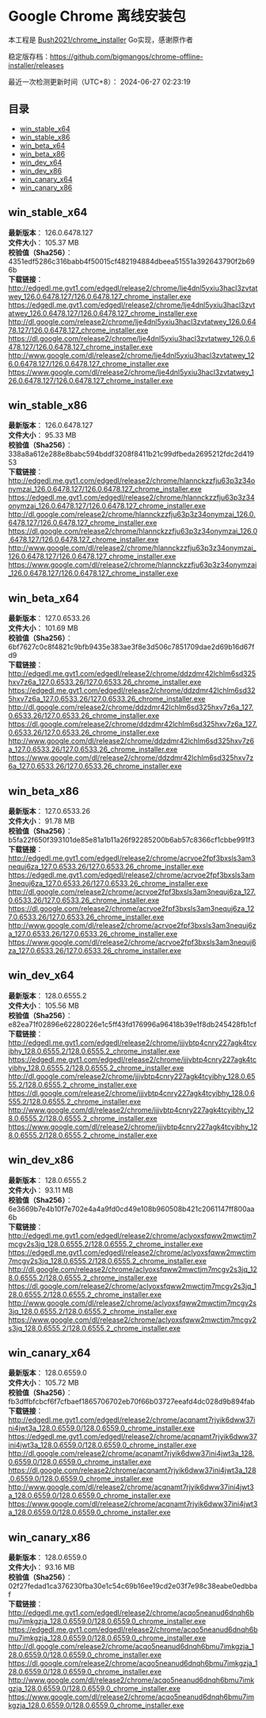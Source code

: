 # Google Chrome 离线安装包
本工程是 [Bush2021/chrome_installer](https://github.com/Bush2021/chrome_installer) Go实现，感谢原作者

稳定版存档：<https://github.com/bigmangos/chrome-offline-installer/releases>

最近一次检测更新时间（UTC+8）：
2024-06-27 02:23:19

## 目录
* [win_stable_x64](https://github.com/bigmangos/chrome-offline-installer?tab=readme-ov-file#win_stable_x64)
* [win_stable_x86](https://github.com/bigmangos/chrome-offline-installer?tab=readme-ov-file#win_stable_x86)
* [win_beta_x64](https://github.com/bigmangos/chrome-offline-installer?tab=readme-ov-file#win_beta_x64)
* [win_beta_x86](https://github.com/bigmangos/chrome-offline-installer?tab=readme-ov-file#win_beta_x86)
* [win_dev_x64](https://github.com/bigmangos/chrome-offline-installer?tab=readme-ov-file#win_dev_x64)
* [win_dev_x86](https://github.com/bigmangos/chrome-offline-installer?tab=readme-ov-file#win_dev_x86)
* [win_canary_x64](https://github.com/bigmangos/chrome-offline-installer?tab=readme-ov-file#win_canary_x64)
* [win_canary_x86](https://github.com/bigmangos/chrome-offline-installer?tab=readme-ov-file#win_canary_x86)

## win_stable_x64
**最新版本**： 126.0.6478.127  
**文件大小**： 105.37 MB  
**校验值（Sha256）**： 4351edf5286c316babb4f50015cf482194884dbeea51551a392643790f2b696b  
**下载链接**：
http://edgedl.me.gvt1.com/edgedl/release2/chrome/lje4dnl5yxiu3hacl3zvtatwey_126.0.6478.127/126.0.6478.127_chrome_installer.exe
https://edgedl.me.gvt1.com/edgedl/release2/chrome/lje4dnl5yxiu3hacl3zvtatwey_126.0.6478.127/126.0.6478.127_chrome_installer.exe
http://dl.google.com/release2/chrome/lje4dnl5yxiu3hacl3zvtatwey_126.0.6478.127/126.0.6478.127_chrome_installer.exe
https://dl.google.com/release2/chrome/lje4dnl5yxiu3hacl3zvtatwey_126.0.6478.127/126.0.6478.127_chrome_installer.exe
http://www.google.com/dl/release2/chrome/lje4dnl5yxiu3hacl3zvtatwey_126.0.6478.127/126.0.6478.127_chrome_installer.exe
https://www.google.com/dl/release2/chrome/lje4dnl5yxiu3hacl3zvtatwey_126.0.6478.127/126.0.6478.127_chrome_installer.exe
## win_stable_x86
**最新版本**： 126.0.6478.127  
**文件大小**： 95.33 MB  
**校验值（Sha256）**： 338a8a612e288e8babc594bddf3208f8411b21c99dfbeda2695212fdc2d41953  
**下载链接**：
http://edgedl.me.gvt1.com/edgedl/release2/chrome/hlannckzzfju63p3z34onymzai_126.0.6478.127/126.0.6478.127_chrome_installer.exe
https://edgedl.me.gvt1.com/edgedl/release2/chrome/hlannckzzfju63p3z34onymzai_126.0.6478.127/126.0.6478.127_chrome_installer.exe
http://dl.google.com/release2/chrome/hlannckzzfju63p3z34onymzai_126.0.6478.127/126.0.6478.127_chrome_installer.exe
https://dl.google.com/release2/chrome/hlannckzzfju63p3z34onymzai_126.0.6478.127/126.0.6478.127_chrome_installer.exe
http://www.google.com/dl/release2/chrome/hlannckzzfju63p3z34onymzai_126.0.6478.127/126.0.6478.127_chrome_installer.exe
https://www.google.com/dl/release2/chrome/hlannckzzfju63p3z34onymzai_126.0.6478.127/126.0.6478.127_chrome_installer.exe
## win_beta_x64
**最新版本**： 127.0.6533.26  
**文件大小**： 101.69 MB  
**校验值（Sha256）**： 6bf7627c0c8f4821c9bfb9435e383ae3f8e3d506c7851709dae2d69b16d67fd9  
**下载链接**：
http://edgedl.me.gvt1.com/edgedl/release2/chrome/ddzdmr42lchlm6sd325hxv7z6a_127.0.6533.26/127.0.6533.26_chrome_installer.exe
https://edgedl.me.gvt1.com/edgedl/release2/chrome/ddzdmr42lchlm6sd325hxv7z6a_127.0.6533.26/127.0.6533.26_chrome_installer.exe
http://dl.google.com/release2/chrome/ddzdmr42lchlm6sd325hxv7z6a_127.0.6533.26/127.0.6533.26_chrome_installer.exe
https://dl.google.com/release2/chrome/ddzdmr42lchlm6sd325hxv7z6a_127.0.6533.26/127.0.6533.26_chrome_installer.exe
http://www.google.com/dl/release2/chrome/ddzdmr42lchlm6sd325hxv7z6a_127.0.6533.26/127.0.6533.26_chrome_installer.exe
https://www.google.com/dl/release2/chrome/ddzdmr42lchlm6sd325hxv7z6a_127.0.6533.26/127.0.6533.26_chrome_installer.exe
## win_beta_x86
**最新版本**： 127.0.6533.26  
**文件大小**： 91.78 MB  
**校验值（Sha256）**： b5fa22f650f393101de85e81a1b11a26f92285200b6ab57c8366cf1cbbe991f3  
**下载链接**：
http://edgedl.me.gvt1.com/edgedl/release2/chrome/acrvoe2fpf3bxsls3am3nequj6za_127.0.6533.26/127.0.6533.26_chrome_installer.exe
https://edgedl.me.gvt1.com/edgedl/release2/chrome/acrvoe2fpf3bxsls3am3nequj6za_127.0.6533.26/127.0.6533.26_chrome_installer.exe
http://dl.google.com/release2/chrome/acrvoe2fpf3bxsls3am3nequj6za_127.0.6533.26/127.0.6533.26_chrome_installer.exe
https://dl.google.com/release2/chrome/acrvoe2fpf3bxsls3am3nequj6za_127.0.6533.26/127.0.6533.26_chrome_installer.exe
http://www.google.com/dl/release2/chrome/acrvoe2fpf3bxsls3am3nequj6za_127.0.6533.26/127.0.6533.26_chrome_installer.exe
https://www.google.com/dl/release2/chrome/acrvoe2fpf3bxsls3am3nequj6za_127.0.6533.26/127.0.6533.26_chrome_installer.exe
## win_dev_x64
**最新版本**： 128.0.6555.2  
**文件大小**： 105.56 MB  
**校验值（Sha256）**： e82ea71f02896e62280226e1c5ff43fd176996a96418b39e1f8db245428fb1cf  
**下载链接**：
http://edgedl.me.gvt1.com/edgedl/release2/chrome/jjjvbtp4cnry227agk4tcyibhy_128.0.6555.2/128.0.6555.2_chrome_installer.exe
https://edgedl.me.gvt1.com/edgedl/release2/chrome/jjjvbtp4cnry227agk4tcyibhy_128.0.6555.2/128.0.6555.2_chrome_installer.exe
http://dl.google.com/release2/chrome/jjjvbtp4cnry227agk4tcyibhy_128.0.6555.2/128.0.6555.2_chrome_installer.exe
https://dl.google.com/release2/chrome/jjjvbtp4cnry227agk4tcyibhy_128.0.6555.2/128.0.6555.2_chrome_installer.exe
http://www.google.com/dl/release2/chrome/jjjvbtp4cnry227agk4tcyibhy_128.0.6555.2/128.0.6555.2_chrome_installer.exe
https://www.google.com/dl/release2/chrome/jjjvbtp4cnry227agk4tcyibhy_128.0.6555.2/128.0.6555.2_chrome_installer.exe
## win_dev_x86
**最新版本**： 128.0.6555.2  
**文件大小**： 93.11 MB  
**校验值（Sha256）**： 6e3669b7e4b10f7e702e4a4a9fd0cd49e108b960508b421c2061147ff800aa6b  
**下载链接**：
http://edgedl.me.gvt1.com/edgedl/release2/chrome/aclyoxsfqww2mwctjm7mcgv2s3jq_128.0.6555.2/128.0.6555.2_chrome_installer.exe
https://edgedl.me.gvt1.com/edgedl/release2/chrome/aclyoxsfqww2mwctjm7mcgv2s3jq_128.0.6555.2/128.0.6555.2_chrome_installer.exe
http://dl.google.com/release2/chrome/aclyoxsfqww2mwctjm7mcgv2s3jq_128.0.6555.2/128.0.6555.2_chrome_installer.exe
https://dl.google.com/release2/chrome/aclyoxsfqww2mwctjm7mcgv2s3jq_128.0.6555.2/128.0.6555.2_chrome_installer.exe
http://www.google.com/dl/release2/chrome/aclyoxsfqww2mwctjm7mcgv2s3jq_128.0.6555.2/128.0.6555.2_chrome_installer.exe
https://www.google.com/dl/release2/chrome/aclyoxsfqww2mwctjm7mcgv2s3jq_128.0.6555.2/128.0.6555.2_chrome_installer.exe
## win_canary_x64
**最新版本**： 128.0.6559.0  
**文件大小**： 105.72 MB  
**校验值（Sha256）**： fb3dffbfcbcf6f7cfbaef1865706702eb70f66b03727eeafd4dc028d9b894fab  
**下载链接**：
http://edgedl.me.gvt1.com/edgedl/release2/chrome/acqnamt7rjyik6dww37ini4jwt3a_128.0.6559.0/128.0.6559.0_chrome_installer.exe
https://edgedl.me.gvt1.com/edgedl/release2/chrome/acqnamt7rjyik6dww37ini4jwt3a_128.0.6559.0/128.0.6559.0_chrome_installer.exe
http://dl.google.com/release2/chrome/acqnamt7rjyik6dww37ini4jwt3a_128.0.6559.0/128.0.6559.0_chrome_installer.exe
https://dl.google.com/release2/chrome/acqnamt7rjyik6dww37ini4jwt3a_128.0.6559.0/128.0.6559.0_chrome_installer.exe
http://www.google.com/dl/release2/chrome/acqnamt7rjyik6dww37ini4jwt3a_128.0.6559.0/128.0.6559.0_chrome_installer.exe
https://www.google.com/dl/release2/chrome/acqnamt7rjyik6dww37ini4jwt3a_128.0.6559.0/128.0.6559.0_chrome_installer.exe
## win_canary_x86
**最新版本**： 128.0.6559.0  
**文件大小**： 93.16 MB  
**校验值（Sha256）**： 02f27fedad1ca376230fba30e1c54c69b16ee19cd2e03f7e98c38eabe0edbbaf  
**下载链接**：
http://edgedl.me.gvt1.com/edgedl/release2/chrome/acqo5neanud6dnqh6bmu7imkgzja_128.0.6559.0/128.0.6559.0_chrome_installer.exe
https://edgedl.me.gvt1.com/edgedl/release2/chrome/acqo5neanud6dnqh6bmu7imkgzja_128.0.6559.0/128.0.6559.0_chrome_installer.exe
http://dl.google.com/release2/chrome/acqo5neanud6dnqh6bmu7imkgzja_128.0.6559.0/128.0.6559.0_chrome_installer.exe
https://dl.google.com/release2/chrome/acqo5neanud6dnqh6bmu7imkgzja_128.0.6559.0/128.0.6559.0_chrome_installer.exe
http://www.google.com/dl/release2/chrome/acqo5neanud6dnqh6bmu7imkgzja_128.0.6559.0/128.0.6559.0_chrome_installer.exe
https://www.google.com/dl/release2/chrome/acqo5neanud6dnqh6bmu7imkgzja_128.0.6559.0/128.0.6559.0_chrome_installer.exe
